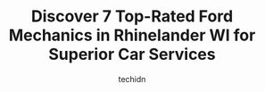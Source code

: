 ---
layout: ampstory
image: https://images.unsplash.com/photo-1653047256226-5abbfa82f1d7?ixlib=rb-4.0.3&ixid=MnwxMjA3fDB8MHxwaG90by1wYWdlfHx8fGVufDB8fHx8&auto=format&fit=crop&w=640&h=853&q=80
author: techidn
featured: false
description: Entrust your vehicle to the 7 best Ford Mechanic in Rhinelander WI, USA and experience the difference they can make. With their extensive knowledge, state-of-the-art facilities, and commitme
title: Discover 7 Top-Rated Ford Mechanics in Rhinelander WI for Superior Car Services
cover:
   title: Discover 7 Top-Rated Ford Mechanics in Rhinelander WI for Superior Car Services
   subtitle: Rickpate
   background: https://images.unsplash.com/photo-1653047256226-5abbfa82f1d7?ixlib=rb-4.0.3&ixid=MnwxMjA3fDB8MHxwaG90by1wYWdlfHx8fGVufDB8fHx8&auto=format&fit=crop&w=640&h=853&q=80

pages: 
 - layout: thirds
   top: <h1>#1 Eastside Automotive, LLC</h1>
   bottom: "<p>I use this shop for both of our family cars, and its phenomenal. They have always treated me with respect, explaining each repair and whether its crucial or can be repa</p>"
   background: https://www.knot35.com/toplist/wp-content/uploads/2023/06/best-ford-mechanic-1-in-rhinelander-wi-1685836762.jpeg
   backgroundblur: true
 - layout: thirds
   top: <h1>#2 Northwoods Auto Techs</h1>
   bottom: "<p>5 E Monico St, Rhinelander, WI 54501, United States</p>"
   background: https://www.knot35.com/toplist/wp-content/uploads/2023/06/best-ford-mechanic-2-in-rhinelander-wi-1685836762.jpeg
   cta:
      link: https://www.knot35.com/toplist/discover-7-top-rated-ford-mechanics-in-rhinelander-wi-for-superior-car-services/
      text: Discover 7 Top-Rated Ford Mechanics in Rhinelander WI for Superior Car Services
 - layout: thirds
   top: <h1>#3 Hodag Express Lube - Your Full Service Auto Center</h1>
   bottom: "<p>1871 N Stevens St, Rhinelander, WI 54501, United States</p>"
   background: https://www.knot35.com/toplist/wp-content/uploads/2023/06/best-ford-mechanic-3-in-rhinelander-wi-1685836762.jpeg
   cta:
      link: https://www.knot35.com/toplist/discover-7-top-rated-ford-mechanics-in-rhinelander-wi-for-superior-car-services/
      text: Discover 7 Top-Rated Ford Mechanics in Rhinelander WI for Superior Car Services
 - layout: thirds
   top: <h1>#4 Blains Farm & Fleet Tires and Auto Service Center - Rhinelander, WI</h1>
   bottom: "<p>1601 E Timber Dr, Rhinelander, WI 54501, United States</p>"
   background: https://images.unsplash.com/photo-1489648022186-8f49310909a0?ixlib=rb-4.0.3&ixid=MnwxMjA3fDB8MHxwaG90by1wYWdlfHx8fGVufDB8fHx8&auto=format&fit=crop&w=640&h=853&q=80
   cta:
      link: https://www.knot35.com/toplist/discover-7-top-rated-ford-mechanics-in-rhinelander-wi-for-superior-car-services/
      text: Discover 7 Top-Rated Ford Mechanics in Rhinelander WI for Superior Car Services
 - layout: thirds
   top: <h1>#5 Todds Automotive</h1>
   bottom: "<p>3846 Country Dr, Rhinelander, WI 54501, United States</p>"
   background: https://plus.unsplash.com/premium_photo-1664640458616-3c74f8cb4589?ixlib=rb-4.0.3&ixid=MnwxMjA3fDB8MHxwaG90by1wYWdlfHx8fGVufDB8fHx8&auto=format&fit=crop&w=640&h=853&q=80
   cta:
      link: https://www.knot35.com/toplist/discover-7-top-rated-ford-mechanics-in-rhinelander-wi-for-superior-car-services/
      text: Discover 7 Top-Rated Ford Mechanics in Rhinelander WI for Superior Car Services
 - layout: thirds
   top: <h1>#6 D & J Auto Truck and Equipment Repair Inc</h1>
   bottom: "<p>1874 N Stevens St, Rhinelander, WI 54501, United States</p>"
   background: https://images.unsplash.com/photo-1614648718611-0635f29016cb?ixlib=rb-4.0.3&ixid=MnwxMjA3fDB8MHxwaG90by1wYWdlfHx8fGVufDB8fHx8&auto=format&fit=crop&w=640&h=853&q=80
   cta:
      link: https://www.knot35.com/toplist/discover-7-top-rated-ford-mechanics-in-rhinelander-wi-for-superior-car-services/
      text: Discover 7 Top-Rated Ford Mechanics in Rhinelander WI for Superior Car Services
 - layout: thirds
   top: <h1>#7 Professional Automotive</h1>
   bottom: "<p>1927 Apache Ln, Rhinelander, WI 54501, United States</p>"
   background: https://images.unsplash.com/photo-1522441815192-d9f04eb0615c?ixlib=rb-4.0.3&ixid=MnwxMjA3fDB8MHxwaG90by1wYWdlfHx8fGVufDB8fHx8&auto=format&fit=crop&w=640&h=853&q=80
   cta:
      link: https://www.knot35.com/toplist/discover-7-top-rated-ford-mechanics-in-rhinelander-wi-for-superior-car-services/
      text: Discover 7 Top-Rated Ford Mechanics in Rhinelander WI for Superior Car Services
 - layout: thirds
   middle: Continue reading...
   background: https://images.unsplash.com/photo-1599422314077-f4dfdaa4cd09?ixlib=rb-4.0.3&ixid=MnwxMjA3fDB8MHxwaG90by1wYWdlfHx8fGVufDB8fHx8&auto=format&fit=crop&w=640&h=853&q=80
   cta:
      link: https://www.knot35.com/toplist/discover-7-top-rated-ford-mechanics-in-rhinelander-wi-for-superior-car-services/
      text: Discover 7 Top-Rated Ford Mechanics in Rhinelander WI for Superior Car Services
      
---
